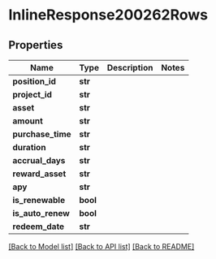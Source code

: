 # InlineResponse200262Rows

## Properties
Name | Type | Description | Notes
------------ | ------------- | ------------- | -------------
**position_id** | **str** |  | 
**project_id** | **str** |  | 
**asset** | **str** |  | 
**amount** | **str** |  | 
**purchase_time** | **str** |  | 
**duration** | **str** |  | 
**accrual_days** | **str** |  | 
**reward_asset** | **str** |  | 
**apy** | **str** |  | 
**is_renewable** | **bool** |  | 
**is_auto_renew** | **bool** |  | 
**redeem_date** | **str** |  | 

[[Back to Model list]](../README.md#documentation-for-models) [[Back to API list]](../README.md#documentation-for-api-endpoints) [[Back to README]](../README.md)

